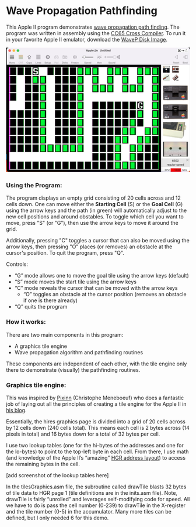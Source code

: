 # Wave Propagation Pathfinding
This Apple II program demonstrates [wave propagation path finding](https://youtu.be/0ihciMKlcP8). The program was written in assembly using the [CC65 Cross Compiler](https://cc65.github.io). To run it in your favorite Apple II emulator, download the [WaveP Disk Image](/WaveP.DSK).

![Wave Propagation Program Screenshot](/WAVEP.png)

### Using the Program:
The program displays an empty grid consisting of 20 cells across and 12 cells down. One can move either the **Starting Cell** (S) or the **Goal Cell** (G) using the arrow keys and the path (in green) will automatically adjust to the new cell positions and around obstables. To toggle which cell you want to move, press "S" (or "G"), then use the arrow keys to move it around the grid. 

Additionally, pressing "C" toggles a cursor that can also be moved using the arrow keys, then pressing "O" places (or removes) an obstacle at the cursor's position. To quit the program, press "Q".

Controls:
* “G” mode allows one to move the goal tile using the arrow keys (default)
* “S” mode moves the start tile using the arrow keys
* “C” mode reveals the cursor that can be moved with the arrow keys
  * “O” toggles an obstacle at the cursor position (removes an obstacle if one is there already)
* “Q” quits the program

### How it works:
There are two main components in this program:
* A graphics tile engine
* Wave propagation algorithm and pathfinding routines

These components are independent of each other, with the tile engine only there to demonstrate (visually) the pathfinding routines.

### Graphics tile engine:
This was inspired by [Pixinn](https://github.com/Pixinn) (Christophe Meneboeuf) who does a fantastic job of laying out all the principles of creating a tile engine for the Apple II in [his blog](https://www.xtof.info/an-hires-tile-engine-for-the-apple-ii.html).

Essentially, the hires graphics page is divided into a grid of 20 cells across by 12 cells down (240 cells total). This means each cell is 2 bytes across (14 pixels in total) and 16 bytes down for a total of 32 bytes per cell.

I use two lookup tables (one for the hi-bytes of the addresses and one for the lo-bytes) to point to the top-left byte in each cell. From there, I use math (and knowledge of the Apple II’s “amazing” [HGR address layout](https://www.xtof.info/hires-graphics-apple-ii.html)) to access the remaining bytes in the cell. 

[add screenshot of the lookup tables here]

In the tilesGraphics.asm file, the subroutine called drawTile blasts 32 bytes of tile data to HGR page 1 (tile definitions are in the inits.asm file). Note, drawTile is fairly “unrolled” and leverages self-modifying code for speed. All we have to do is pass the cell number (0-239) to drawTile in the X-register and the tile number (0-5) in the accumulator. Many more tiles can be defined, but I only needed 6 for this demo.
